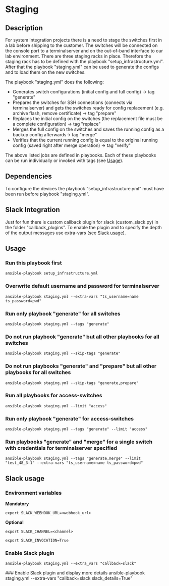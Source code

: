 # Staging

## Description
For system integration projects there is a need to stage the switches first in a lab before shipping to the customer. The switches will be connected on the console port to a terminalserver and on the out-of-band interface to our lab environment.
There are three staging racks in place. Therefore the staging rack has to be defined with the playbook "setup_infrastructure.yml". After that the playbook "staging.yml" can be used to generate the configs and to load them on the new switches.

The playbook "staging.yml" does the following:
- Generates switch configurations (initial config and full config) -> tag "generate"
- Prepares the switches for SSH connections (connects via terminalserver) and gets the switches ready for config replacement (e.g. archive flash, remove certificate) -> tag "prepare"
- Replaces the initial config on the switches (the replacement file must be a complete configuration) -> tag "replace"
- Merges the full config on the switches and saves the running config as a backup config afterwards-> tag "merge"
- Verifies that the current running config is equal to the original running config (saved right after merge operation) -> tag "verify"


The above listed jobs are defined in playbooks. Each of these playbooks can be run individually or invoked with tags (see [Usage](#usage)).

## Dependencies
To configure the devices the playbook "setup_infrastructure.yml" must have been run before playbook "staging.yml".

## Slack Integration
Just for fun there is custom callback plugin for slack (custom_slack.py) in the folder "callback_plugins". To enable the plugin and to specify the depth of the output messages use extra-vars (see [Slack usage](#slack-usage)).

## Usage
### Run this playbook first
`ansible-playbook setup_infrastructure.yml`

### Overwrite default username and password for terminalserver
`ansible-playbook staging.yml --extra-vars "ts_username=name ts_password=pwd"`

### Run only playbook "generate" for all switches
`ansible-playbook staging.yml --tags "generate"`

### Do not run playbook "generate" but all other playbooks for all switches
`ansible-playbook staging.yml --skip-tags "generate"`

### Do not run playbooks "generate" and "prepare" but all other playbooks for all switches
`ansible-playbook staging.yml --skip-tags "generate,prepare"`

### Run all playbooks for access-switches
`ansible-playbook staging.yml --limit "access"`

### Run only playbook "generate" for access-switches
`ansible-playbook staging.yml --tags "generate" --limit "access"`

### Run playbooks "generate" and "merge"  for a single switch with credentials for terminalserver specified
`ansible-playbook staging.yml --tags "generate,merge" --limit "test_48_3-1" --extra-vars "ts_username=name ts_password=pwd"`

## Slack usage
### Environment variables
**Mandatory**

`export SLACK_WEBHOOK_URL=<webhook_url>`

**Optional**

`export SLACK_CHANNEL=<channel>`

`export SLACK_INVOCATION=True`


### Enable Slack plugin
`ansible-playbook staging.yml --extra_vars "callback=slack"`

### Enable Slack plugin and display more details
ansible-playbook staging.yml --extra-vars "callback=slack slack_details=True"